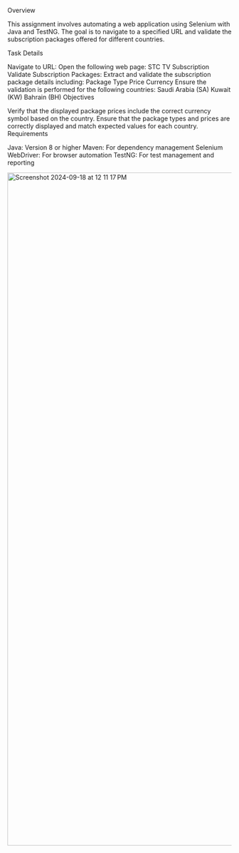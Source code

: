 Overview

This assignment involves automating a web application using Selenium with Java and TestNG. The goal is to navigate to a specified URL and validate the subscription packages offered for different countries.

Task Details

Navigate to URL: Open the following web page:
STC TV Subscription
Validate Subscription Packages:
Extract and validate the subscription package details including:
Package Type
Price
Currency
Ensure the validation is performed for the following countries:
Saudi Arabia (SA)
Kuwait (KW)
Bahrain (BH)
Objectives

Verify that the displayed package prices include the correct currency symbol based on the country.
Ensure that the package types and prices are correctly displayed and match expected values for each country.
Requirements

Java: Version 8 or higher
Maven: For dependency management
Selenium WebDriver: For browser automation
TestNG: For test management and reporting



<img width="1511" alt="Screenshot 2024-09-18 at 12 11 17 PM" src="https://github.com/user-attachments/assets/6070310e-4e02-4b7a-9d8a-c1a067e97e29">



